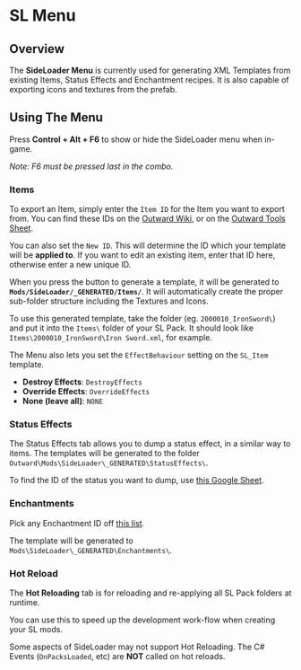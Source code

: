 # SL Menu

## Overview
The <b>SideLoader Menu</b> is currently used for generating XML Templates from existing Items, Status Effects and Enchantment recipes. It is also capable of exporting icons and textures from the prefab.

## Using The Menu

Press <b>Control + Alt + F6</b> to show or hide the SideLoader menu when in-game.

<i>Note: F6 must be pressed last in the combo.</i>

### Items

To export an Item, simply enter the `Item ID` for the Item you want to export from. You can find these IDs on the [Outward Wiki](https://outward.gamepedia.com), or on the [Outward Tools Sheet](https://docs.google.com/spreadsheets/d/1btxPTmgeRqjhqC5dwpPXWd49-_tX_OVLN1Uvwv525K4/edit#gid=673914692).

You can also set the `New ID`. This will determine the ID which your template will be <b>applied to</b>. If you want to edit an existing item, enter that ID here, otherwise enter a new unique ID.

When you press the button to generate a template, it will be generated to <b>`Mods/SideLoader/_GENERATED/Items/`</b>. It will automatically create the proper sub-folder structure including the Textures and Icons.

To use this generated template, take the folder (eg. `2000010_IronSword\`) and put it into the `Items\` folder of your SL Pack. It should look like `Items\2000010_IronSword\Iron Sword.xml`, for example.

The Menu also lets you set the `EffectBehaviour` setting on the `SL_Item` template.

* <b>Destroy Effects</b>: `DestroyEffects`
* <b>Override Effects</b>: `OverrideEffects`
* <b>None (leave all)</b>: `NONE`

### Status Effects

The Status Effects tab allows you to dump a status effect, in a similar way to items. The templates will be generated to the folder `Outward\Mods\SideLoader\_GENERATED\StatusEffects\`.

To find the ID of the status you want to dump, use [this Google Sheet](https://docs.google.com/spreadsheets/d/1btxPTmgeRqjhqC5dwpPXWd49-_tX_OVLN1Uvwv525K4/edit#gid=1969601658).

### Enchantments

Pick any Enchantment ID off [this list](https://github.com/sinai-dev/Outward-SideLoader/blob/master/Resources/Enchantments.txt).

The template will be generated to `Mods\SideLoader\_GENERATED\Enchantments\`.

### Hot Reload

The <b>Hot Reloading</b> tab is for reloading and re-applying all SL Pack folders at runtime.

You can use this to speed up the development work-flow when creating your SL mods.

Some aspects of SideLoader may not support Hot Reloading. The C# Events (`OnPacksLoaded`, etc) are <b>NOT</b> called on hot reloads.